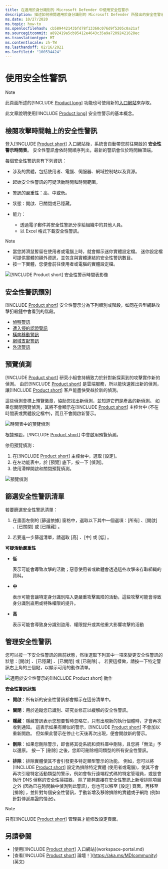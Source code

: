 ```yaml
---
title: 在適用於身分識別的 Microsoft Defender 中使用安全性警示
description: 描述如何檢閱適用於身分識別的 Microsoft Defender 所發出的安全性警示
ms.date: 10/27/2020
ms.topic: how-to
ms.openlocfilehash: cb589442143bfd78f13360c076d9f5205c0a21af
ms.sourcegitcommit: a892419a5cb95412e4643c35a9a72092421628ec
ms.translationtype: MT
ms.contentlocale: zh-TW
ms.lasthandoff: 02/16/2021
ms.locfileid: "100534424"
---
```

# <a name="working-with-security-alerts"></a>使用安全性警訊

> [!NOTE]
> 此頁面所述的[!INCLUDE [Product long](includes/product-long.md)] 功能也可使用新的[入口網站](https://portal.cloudappsecurity.com)來存取。

此文章說明使用[!INCLUDE [Product long](includes/product-long.md)] 安全性警示的基本概念。

<a name="review-suspicious-activities-on-the-attack-time-line"></a>

## <a name="review-security-alerts-on-the-attack-timeline"></a>檢閱攻擊時間軸上的安全性警訊 

登入[!INCLUDE [Product short](includes/product-short.md)] 入口網站後，系統會自動帶您前往開啟的 **安全性警示時間表**。 安全性警訊會依時間順序列出，最新的警訊會位於時間軸頂端。

每個安全性警訊具有下列資訊：

- 涉及的實體，包括使用者、電腦、伺服器、網域控制站以及資源。

- 起始安全性警訊的可疑活動時間和時間範圍。
- 警訊的嚴重性：高、中或低。
- 狀態：開啟、已關閉或已隱藏。
- 能力：
  - 透過電子郵件將安全性警訊分享給組織中的其他人員。
  - 以 Excel 格式下載安全性警訊。

> [!NOTE]
>
> - 當您將滑鼠暫留在使用者或電腦上時，就會顯示迷你實體設定檔。 迷你設定檔可提供實體的額外資訊，並包含與實體連結的安全性警訊數目。
> - 按一下實體，您便會前往使用者或電腦的實體設定檔。

![[!INCLUDE [Product short](includes/product-short.md)] 安全性警示時間表影像](media/sa-timeline.png)

## <a name="security-alert-categories"></a>安全性警訊類別

[!INCLUDE [Product short](includes/product-short.md)] 安全性警示分為下列類別或階段，如同在典型網路攻擊狙殺鏈中會看到的階段。

- [偵察警訊](reconnaissance-alerts.md)
- [遭入侵的認證警訊](compromised-credentials-alerts.md)
- [橫向移動警訊](lateral-movement-alerts.md)
- [網域支配警訊](domain-dominance-alerts.md)
- [外流警訊](exfiltration-alerts.md)

## <a name="preview-detections"></a>預覽偵測 

[!INCLUDE [Product short](includes/product-short.md)] 研究小組會持續致力於針對新探索到的攻擊實作新的偵測。 由於[!INCLUDE [Product short](includes/product-short.md)] 是雲端服務，所以能快速推出新的偵測，讓[!INCLUDE [Product short](includes/product-short.md)] 客戶能盡快受益於新的偵測。

這些偵測會標上預覽徽章，協助您找出新偵測，並知道它們是產品的新偵測。 如果您關閉預覽偵測，其將不會顯示在[!INCLUDE [Product short](includes/product-short.md)] 主控台中 (不在時間表或實體設定檔中)，而且不會開啟新警示。

![時間表中的預覽偵測](media/preview-detection-in-timeline.png)

根據預設，[!INCLUDE [Product short](includes/product-short.md)] 中會啟用預覽偵測。

停用預覽偵測：

1. 在[!INCLUDE [Product short](includes/product-short.md)] 主控台中，選取 [設定]。
1. 在左功能表中，於 [預覽] 底下，按一下 [偵測]。
1. 使用滑桿開啟和關閉預覽偵測。

![預覽偵測](media/preview-detections.png)

## <a name="filter-security-alerts-list"></a>篩選安全性警訊清單

若要篩選安全性警訊清單：

1. 在畫面左側的 [篩選依據]  窗格中，選取以下其中一個選項︰[所有]  、[開啟]  、[已關閉]  或 [已隱藏]  。

1. 若要進一步篩選清單，請選取 [高]  、[中]  或 [低]  。

**可疑活動嚴重性**

- **低**

    表示可能會導致攻擊的活動；惡意使用者或軟體會透過這些攻擊來存取組織的資料。

- **中**

    表示可能會讓特定身分識別陷入更嚴重攻擊風險的活動，這些攻擊可能會導致身分識別盜用或特殊權限的提升。

- **高**

    表示可能會導致身分識別盜用、權限提升或其他重大影響攻擊的活動

## <a name="managing-security-alerts"></a>管理安全性警訊

您可以按一下安全性警訊的目前狀態，然後選取下列其中一項來變更安全性警訊的狀態：[開啟]  、[已隱藏]  、[已關閉]  或 [已刪除]  。
若要這樣做，請按一下特定警訊右上角的三個點，以顯示可用的動作清單。

![適用於安全性警示的[!INCLUDE [Product short](includes/product-short.md)] 動作](media/sa-actions.png)

**安全性警訊狀態**

- **開啟**：所有新的安全性警訊都會顯示在這份清單中。

- **關閉**：用於追蹤您已識別、研究並修正以緩解的安全性警訊。

- **隱藏**：隱藏警訊表示您想要暫時忽略它，只有出現新的執行個體時，才會再次收到通知。 這表示如果有類似的警示，[!INCLUDE [Product short](includes/product-short.md)] 不會加以重新開啟。 但如果此警示在停止七天後再次出現，便會開啟新的警示。

- **刪除**：如果您刪除警示，即會將其從系統和資料庫中刪除，且您將「無法」予以還原。 按一下 [刪除] 之後，您即可刪除相同類型的所有安全性警訊。

- **排除**：排除實體使其不會引發更多特定類型警示的功能。 例如，您可以將[!INCLUDE [Product short](includes/product-short.md)] 設定為排除特定實體 (使用者或電腦)，使其不會再次引發特定活動類型的警示，例如會執行遠端程式碼的特定管理員，或是會執行 DNS 偵察的安全性掃描器。 除了能夠直接在安全性警訊上新增排除項目之外 (因為已在時間軸中偵測到此警訊)，您也可以移至 [設定] 頁面，再移至 [排除]  ，並針對每個安全性警訊，手動新增及移除排除的實體或子網路 (例如針對傳遞票證的情況)。

> [!NOTE]
> 只有[!INCLUDE [Product short](includes/product-short.md)] 管理員才能修改設定頁面。

## <a name="see-also"></a>另請參閱

- [使用[!INCLUDE [Product short](includes/product-short.md)] 入口網站](workspace-portal.md)
- [查看[!INCLUDE [Product short](includes/product-short.md)] 論壇！](https://aka.ms/MDIcommunity)\(英文\)
